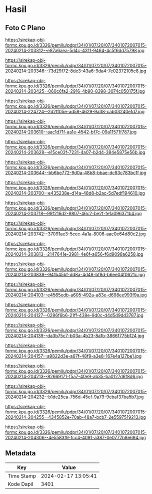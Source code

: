 # Hasil

## Foto C Plano

https://sirekap-obj-formc.kpu.go.id/3326/pemilu/pdpr/34/01/07/20/07/3401072007015-20240214-203312--e87a6aea-5d4c-4311-9464-4c5f6dd75798.jpg

https://sirekap-obj-formc.kpu.go.id/3326/pemilu/pdpr/34/01/07/20/07/3401072007015-20240214-203346--73d29f72-8de3-43a6-9da4-7e02372105c8.jpg

https://sirekap-obj-formc.kpu.go.id/3326/pemilu/pdpr/34/01/07/20/07/3401072007015-20240214-203425--060c6fa2-2916-4b90-8398-3074c050175f.jpg

https://sirekap-obj-formc.kpu.go.id/3326/pemilu/pdpr/34/01/07/20/07/3401072007015-20240214-224724--2d2ff05e-ad58-4629-9a38-cab03240efd7.jpg

https://sirekap-obj-formc.kpu.go.id/3326/pemilu/pdpr/34/01/07/20/07/3401072007015-20240214-203610--aac1d71f-aa1e-4542-bf7c-09a11571f787.jpg

https://sirekap-obj-formc.kpu.go.id/3326/pemilu/pdpr/34/01/07/20/07/3401072007015-20240214-203628--e15ce03f-7231-4a07-b2d4-384e5875e56b.jpg

https://sirekap-obj-formc.kpu.go.id/3326/pemilu/pdpr/34/01/07/20/07/3401072007015-20240214-203644--bb6be772-9d0a-48b8-bbae-dc83c783bc1f.jpg

https://sirekap-obj-formc.kpu.go.id/3326/pemilu/pdpr/34/01/07/20/07/3401072007015-20240214-203700--e435238e-d14a-48d8-b2ac-5d7edf194610.jpg

https://sirekap-obj-formc.kpu.go.id/3326/pemilu/pdpr/34/01/07/20/07/3401072007015-20240214-203718--99f216d2-9807-46c2-be2f-fe1a096371b4.jpg

https://sirekap-obj-formc.kpu.go.id/3326/pemilu/pdpr/34/01/07/20/07/3401072007015-20240214-203742--37091ae3-5cec-4a1a-8006-aae0e64d80c2.jpg

https://sirekap-obj-formc.kpu.go.id/3326/pemilu/pdpr/34/01/07/20/07/3401072007015-20240214-203813--2147641e-3981-4e6f-a656-f6d9098a6258.jpg

https://sirekap-obj-formc.kpu.go.id/3326/pemilu/pdpr/34/01/07/20/07/3401072007015-20240214-203838--941b45bf-dd8a-4d48-bf8d-b6ee04f0621c.jpg

https://sirekap-obj-formc.kpu.go.id/3326/pemilu/pdpr/34/01/07/20/07/3401072007015-20240214-204103--e4565edb-a605-492a-a83e-d698ee993f9a.jpg

https://sirekap-obj-formc.kpu.go.id/3326/pemilu/pdpr/34/01/07/20/07/3401072007015-20240214-204127--0286f6b6-21ff-438e-9d0c-d4d5d9dd3787.jpg

https://sirekap-obj-formc.kpu.go.id/3326/pemilu/pdpr/34/01/07/20/07/3401072007015-20240214-204139--da3b75c7-b03a-4b23-8a1b-3866f775b124.jpg

https://sirekap-obj-formc.kpu.go.id/3326/pemilu/pdpr/34/01/07/20/07/3401072007015-20240214-204157--a9822d3e-a67f-48f9-a3e8-167e4a127be1.jpg

https://sirekap-obj-formc.kpu.go.id/3326/pemilu/pdpr/34/01/07/20/07/3401072007015-20240214-204213--82669171-f5a7-40e9-ab35-ba0127d6f8d6.jpg

https://sirekap-obj-formc.kpu.go.id/3326/pemilu/pdpr/34/01/07/20/07/3401072007015-20240214-204232--b1de25ea-756d-45ef-9a79-9ebaf37ba5b7.jpg

https://sirekap-obj-formc.kpu.go.id/3326/pemilu/pdpr/34/01/07/20/07/3401072007015-20240214-204255--4345852e-70ab-48a7-bcb7-2e5597519213.jpg

https://sirekap-obj-formc.kpu.go.id/3326/pemilu/pdpr/34/01/07/20/07/3401072007015-20240214-204306--4e5583f9-fcc4-4091-a387-0e0777b8e694.jpg


## Metadata

| Key        | Value               |
| ---------- | ------------------- |
| Time Stamp | 2024-02-17 13:05:41 |
| Kode Dapil | 3401                |



